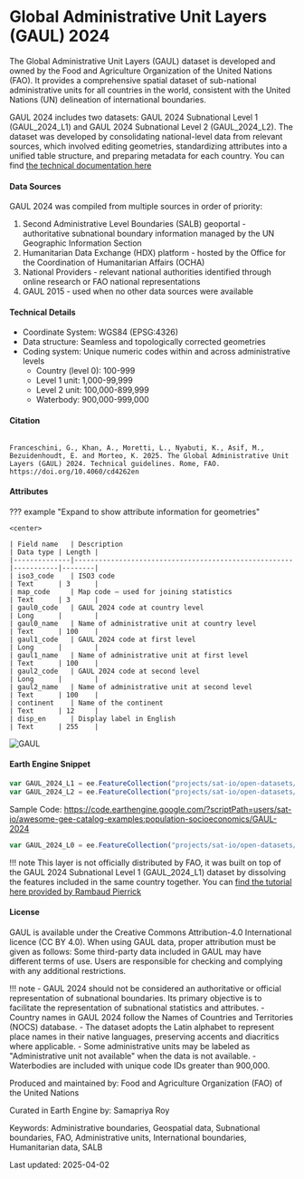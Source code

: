 # Global Administrative Unit Layers (GAUL) 2024

The Global Administrative Unit Layers (GAUL) dataset is developed and owned by the Food and Agriculture Organization of the United Nations (FAO). It provides a comprehensive spatial dataset of sub-national administrative units for all countries in the world, consistent with the United Nations (UN) delineation of international boundaries.

GAUL 2024 includes two datasets: GAUL 2024 Subnational Level 1 (GAUL_2024_L1) and GAUL 2024 Subnational Level 2 (GAUL_2024_L2). The dataset was developed by consolidating national-level data from relevant sources, which involved editing geometries, standardizing attributes into a unified table structure, and preparing metadata for each country. You can find [the technical documentation here](https://openknowledge.fao.org/server/api/core/bitstreams/a400ec42-9ca7-46a3-a0ce-256de7d5ca94/content)

#### Data Sources

GAUL 2024 was compiled from multiple sources in order of priority:

1. Second Administrative Level Boundaries (SALB) geoportal - authoritative subnational boundary information managed by the UN Geographic Information Section
2. Humanitarian Data Exchange (HDX) platform - hosted by the Office for the Coordination of Humanitarian Affairs (OCHA)
3. National Providers - relevant national authorities identified through online research or FAO national representations
4. GAUL 2015 - used when no other data sources were available

#### Technical Details

- Coordinate System: WGS84 (EPSG:4326)
- Data structure: Seamless and topologically corrected geometries
- Coding system: Unique numeric codes within and across administrative levels
  - Country (level 0): 100-999
  - Level 1 unit: 1,000-99,999
  - Level 2 unit: 100,000-899,999
  - Waterbody: 900,000-999,000

#### Citation

```

Franceschini, G., Khan, A., Moretti, L., Nyabuti, K., Asif, M., Bezuidenhoudt, E. and Morteo, K. 2025. The Global Administrative Unit Layers (GAUL) 2024. Technical guidelines. Rome, FAO. https://doi.org/10.4060/cd4262en
```

#### Attributes

??? example "Expand to show attribute information for geometries"

    <center>

    | Field name   | Description                                          | Data type | Length |
    |--------------|------------------------------------------------------|-----------|--------|
    | iso3_code    | ISO3 code                                            | Text      | 3      |
    | map_code     | Map code – used for joining statistics               | Text      | 3      |
    | gaul0_code   | GAUL 2024 code at country level                      | Long      |        |
    | gaul0_name   | Name of administrative unit at country level         | Text      | 100    |
    | gaul1_code   | GAUL 2024 code at first level                        | Long      |        |
    | gaul1_name   | Name of administrative unit at first level           | Text      | 100    |
    | gaul2_code   | GAUL 2024 code at second level                       | Long      |        |
    | gaul2_name   | Name of administrative unit at second level          | Text      | 100    |
    | continent    | Name of the continent                                | Text      | 12     |
    | disp_en      | Display label in English                             | Text      | 255    |


![GAUL](https://github.com/user-attachments/assets/0d3e00c1-dfac-48ef-bf33-6da7b83dd4be)

#### Earth Engine Snippet

```js
var GAUL_2024_L1 = ee.FeatureCollection("projects/sat-io/open-datasets/FAO/GAUL/GAUL_2024_L1");
var GAUL_2024_L2 = ee.FeatureCollection("projects/sat-io/open-datasets/FAO/GAUL/GAUL_2024_L2");
```

Sample Code:  https://code.earthengine.google.com/?scriptPath=users/sat-io/awesome-gee-catalog-examples:population-socioeconomics/GAUL-2024

```js
var GAUL_2024_L0 = ee.FeatureCollection("projects/sat-io/open-datasets/FAO/GAUL/GAUL_2024_L0");
```

!!! note
    This layer is not officially distributed by FAO, it was built on top of the GAUL 2024 Subnational Level 1 (GAUL_2024_L1) dataset by dissolving the features included in the same country together. You can [find the tutorial here provided by Rambaud Pierrick](https://gee-community-catalog.org/tutorials/examples/gaul_aggregate/)

#### License

GAUL is available under the Creative Commons Attribution-4.0 International licence (CC BY 4.0). When using GAUL data, proper attribution must be given as follows: Some third-party data included in GAUL may have different terms of use. Users are responsible for checking and complying with any additional restrictions.


!!! note
    - GAUL 2024 should not be considered an authoritative or official representation of subnational boundaries. Its primary objective is to facilitate the representation of subnational statistics and attributes.
    - Country names in GAUL 2024 follow the Names of Countries and Territories (NOCS) database.
    - The dataset adopts the Latin alphabet to represent place names in their native languages, preserving accents and diacritics where applicable.
    - Some administrative units may be labeled as "Administrative unit not available" when the data is not available.
    - Waterbodies are included with unique code IDs greater than 900,000.

Produced and maintained by: Food and Agriculture Organization (FAO) of the United Nations

Curated in Earth Engine by: Samapriya Roy

Keywords: Administrative boundaries, Geospatial data, Subnational boundaries, FAO, Administrative units, International boundaries, Humanitarian data, SALB

Last updated: 2025-04-02
